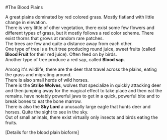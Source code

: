 #The Blood Plains

A great plains dominated by red colored grass. Mostly flatland with little change in elevation.    
There is very little of other vegetation, there exist some few flowers and different types of grass, but it mostly follows a red color scheme. There exist thorns that grows at random rare patches.    
The trees are few and quite a distance away from each other.  
One type of tree is a fruit tree producing round juice, sweet fruits (called **Blood Fruit** for their red juice). Often feed on by birds.  
Another type of tree produce a red sap, called **Blood sap**.

Among it's wildlife, there are the deer that travel across the plains, eating the grass and migrating around.  
There is also small herds of wild horses.  
There is the **Strike Wolves**, wolves that specialize in quickly attacking deer and then jumping away for the magical effect to take place and then eat the remains. have notably powerful jaws to get in a quick, powerful bite and to break bones to eat the bone marrow.  
There is also the **Sky Lord** a unusually large eagle that hunts deer and horses. Quite the sight to see in the sky.  
Out of small animals, there exist virtually only insects and birds eating the fruits.

[Details for the blood plain bioform]